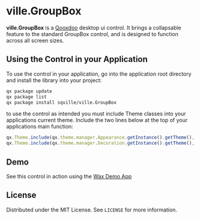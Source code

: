 # ville.GroupBox

**ville.GroupBox** is a [Qooxdoo](https://qooxdoo.org/) desktop ui control. It brings a collapsable feature to the standard GroupBox control, and is designed to function across all screen sizes.

<!-- GETTING STARTED -->
## Using the Control in your Application

To use the control in your application, go into the application root directory and install the library into your project:

```sh
qx package update
qx package list
qx package install sqville/ville.GroupBox
```

to use the control as intended you must include Theme classes into your applications current theme. Include the two lines below at the top of your applications main function:

```javascript
qx.Theme.include(qx.theme.manager.Appearance.getInstance().getTheme(), ville.groupbox.Appearance);
qx.Theme.include(qx.theme.manager.Decoration.getInstance().getTheme(), ville.groupbox.Decoration);
```

<!-- DEMOS -->
## Demo

See this control in action using the [Wax Demo App](https://sqville.github.io/ville.GroupBox/published/)

<!-- LICENSE -->
## License

Distributed under the MIT License. See `LICENSE` for more information.
